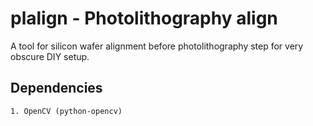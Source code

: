 # plalign - Photolithography align

A tool for silicon wafer alignment before photolithography step for very obscure DIY setup.

## Dependencies

    1. OpenCV (python-opencv)
